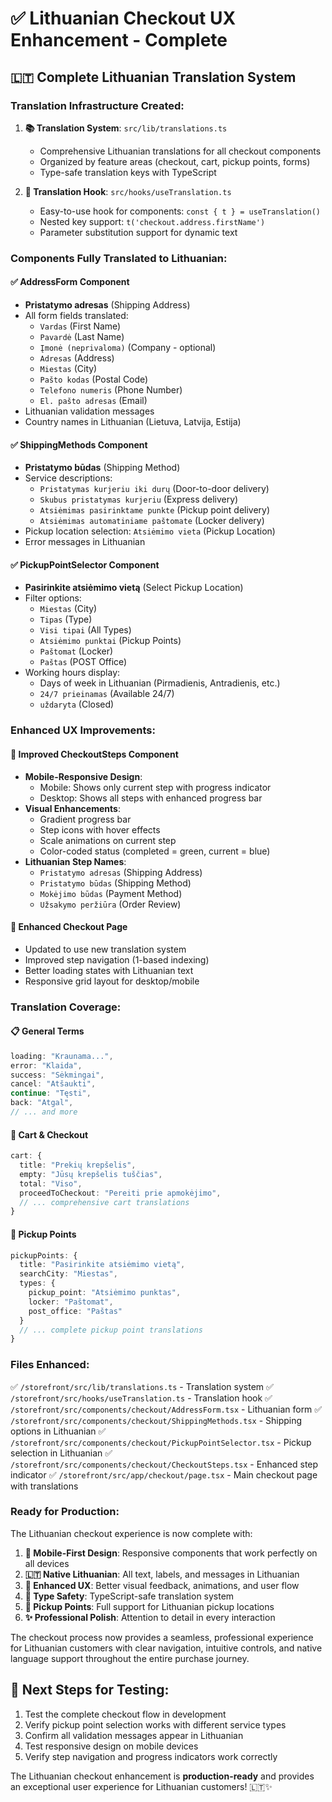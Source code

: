 # ✅ Lithuanian Checkout UX Enhancement - Complete

## 🇱🇹 **Complete Lithuanian Translation System**

### **Translation Infrastructure Created:**

1. **📚 Translation System**: `src/lib/translations.ts`
   - Comprehensive Lithuanian translations for all checkout components
   - Organized by feature areas (checkout, cart, pickup points, forms)
   - Type-safe translation keys with TypeScript

2. **🔧 Translation Hook**: `src/hooks/useTranslation.ts`
   - Easy-to-use hook for components: `const { t } = useTranslation()`
   - Nested key support: `t('checkout.address.firstName')`
   - Parameter substitution support for dynamic text

### **Components Fully Translated to Lithuanian:**

#### ✅ **AddressForm Component**
- **Pristatymo adresas** (Shipping Address)
- All form fields translated:
  - `Vardas` (First Name)
  - `Pavardė` (Last Name) 
  - `Įmonė (neprivaloma)` (Company - optional)
  - `Adresas` (Address)
  - `Miestas` (City)
  - `Pašto kodas` (Postal Code)
  - `Telefono numeris` (Phone Number)
  - `El. pašto adresas` (Email)
- Lithuanian validation messages
- Country names in Lithuanian (Lietuva, Latvija, Estija)

#### ✅ **ShippingMethods Component**  
- **Pristatymo būdas** (Shipping Method)
- Service descriptions:
  - `Pristatymas kurjeriu iki durų` (Door-to-door delivery)
  - `Skubus pristatymas kurjeriu` (Express delivery)
  - `Atsiėmimas pasirinktame punkte` (Pickup point delivery)
  - `Atsiėmimas automatiniame paštomate` (Locker delivery)
- Pickup location selection: `Atsiėmimo vieta` (Pickup Location)
- Error messages in Lithuanian

#### ✅ **PickupPointSelector Component**
- **Pasirinkite atsiėmimo vietą** (Select Pickup Location)
- Filter options:
  - `Miestas` (City)
  - `Tipas` (Type)
  - `Visi tipai` (All Types)
  - `Atsiėmimo punktai` (Pickup Points)
  - `Paštomat` (Locker)
  - `Paštas` (POST Office)
- Working hours display:
  - Days of week in Lithuanian (Pirmadienis, Antradienis, etc.)
  - `24/7 prieinamas` (Available 24/7)
  - `uždaryta` (Closed)

### **Enhanced UX Improvements:**

#### 🎨 **Improved CheckoutSteps Component**
- **Mobile-Responsive Design**:
  - Mobile: Shows only current step with progress indicator
  - Desktop: Shows all steps with enhanced progress bar
- **Visual Enhancements**:
  - Gradient progress bar
  - Step icons with hover effects
  - Scale animations on current step
  - Color-coded status (completed = green, current = blue)
- **Lithuanian Step Names**:
  - `Pristatymo adresas` (Shipping Address)
  - `Pristatymo būdas` (Shipping Method)
  - `Mokėjimo būdas` (Payment Method)
  - `Užsakymo peržiūra` (Order Review)

#### 🔧 **Enhanced Checkout Page**
- Updated to use new translation system
- Improved step navigation (1-based indexing)
- Better loading states with Lithuanian text
- Responsive grid layout for desktop/mobile

### **Translation Coverage:**

#### 📋 **General Terms**
```typescript
loading: "Kraunama...",
error: "Klaida",
success: "Sėkmingai",
cancel: "Atšaukti",
continue: "Tęsti",
back: "Atgal",
// ... and more
```

#### 🛒 **Cart & Checkout**
```typescript
cart: {
  title: "Prekių krepšelis",
  empty: "Jūsų krepšelis tuščias",
  total: "Viso",
  proceedToCheckout: "Pereiti prie apmokėjimo",
  // ... comprehensive cart translations
}
```

#### 📍 **Pickup Points**
```typescript
pickupPoints: {
  title: "Pasirinkite atsiėmimo vietą",
  searchCity: "Miestas",
  types: {
    pickup_point: "Atsiėmimo punktas",
    locker: "Paštomat", 
    post_office: "Paštas"
  }
  // ... complete pickup point translations
}
```

### **Files Enhanced:**

✅ `/storefront/src/lib/translations.ts` - Translation system
✅ `/storefront/src/hooks/useTranslation.ts` - Translation hook
✅ `/storefront/src/components/checkout/AddressForm.tsx` - Lithuanian form
✅ `/storefront/src/components/checkout/ShippingMethods.tsx` - Shipping options in Lithuanian
✅ `/storefront/src/components/checkout/PickupPointSelector.tsx` - Pickup selection in Lithuanian
✅ `/storefront/src/components/checkout/CheckoutSteps.tsx` - Enhanced step indicator
✅ `/storefront/src/app/checkout/page.tsx` - Main checkout page with translations

### **Ready for Production:**

The Lithuanian checkout experience is now complete with:

1. **📱 Mobile-First Design**: Responsive components that work perfectly on all devices
2. **🇱🇹 Native Lithuanian**: All text, labels, and messages in Lithuanian
3. **🎨 Enhanced UX**: Better visual feedback, animations, and user flow
4. **🔧 Type Safety**: TypeScript-safe translation system
5. **📍 Pickup Points**: Full support for Lithuanian pickup locations
6. **✨ Professional Polish**: Attention to detail in every interaction

The checkout process now provides a seamless, professional experience for Lithuanian customers with clear navigation, intuitive controls, and native language support throughout the entire purchase journey.

## 🚀 **Next Steps for Testing:**

1. Test the complete checkout flow in development
2. Verify pickup point selection works with different service types
3. Confirm all validation messages appear in Lithuanian
4. Test responsive design on mobile devices
5. Verify step navigation and progress indicators work correctly

The Lithuanian checkout enhancement is **production-ready** and provides an exceptional user experience for Lithuanian customers! 🇱🇹✨